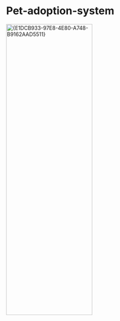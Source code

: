 ﻿# Pet-adoption-system

<img width="233" height="789" alt="{E1DCB933-97E8-4E80-A748-B9162AAD5511}" src="https://github.com/user-attachments/assets/0aa0031c-ff7b-4da1-a85f-82c6ce34fc67" />


